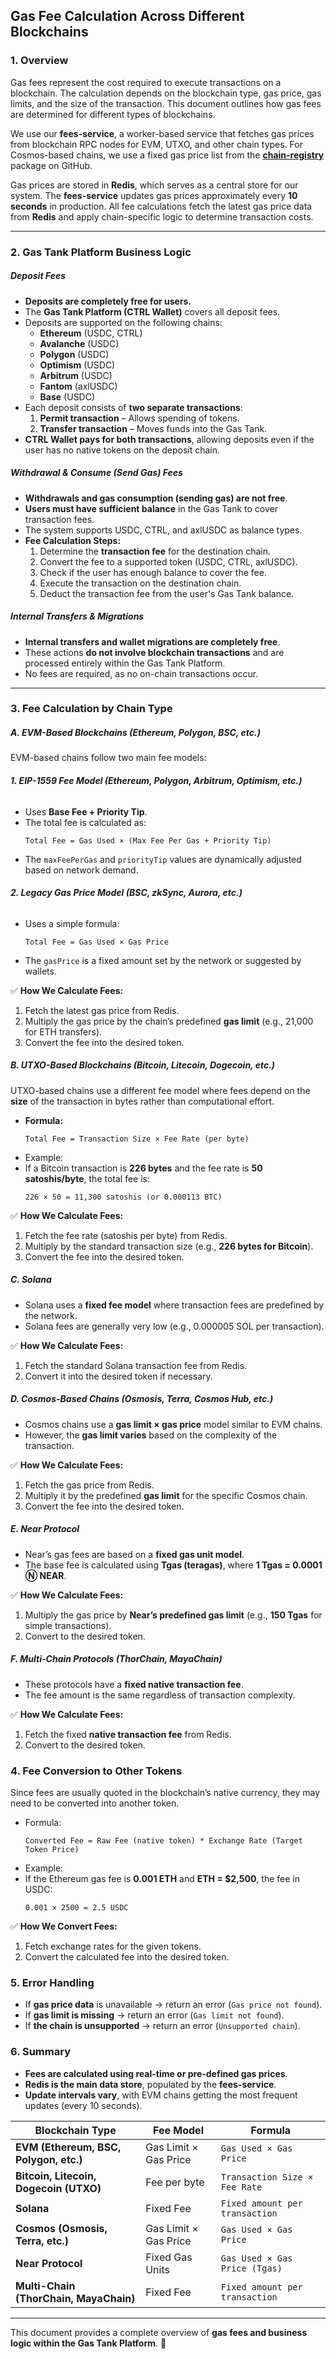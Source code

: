 ## **Gas Fee Calculation Across Different Blockchains**

### **1. Overview**
Gas fees represent the cost required to execute transactions on a blockchain. The calculation depends on the blockchain type, gas price, gas limits, and the size of the transaction. This document outlines how gas fees are determined for different types of blockchains.

We use our **fees-service**, a worker-based service that fetches gas prices from blockchain RPC nodes for EVM, UTXO, and other chain types. For Cosmos-based chains, we use a fixed gas price list from the **[chain-registry](https://github.com/cosmos/chain-registry)** package on GitHub.

Gas prices are stored in **Redis**, which serves as a central store for our system. The **fees-service** updates gas prices approximately every **10 seconds** in production.
All fee calculations fetch the latest gas price data from **Redis** and apply chain-specific logic to determine transaction costs.

---

### **2. Gas Tank Platform Business Logic**

##### **Deposit Fees**
- **Deposits are completely free for users.**
- The **Gas Tank Platform (CTRL Wallet)** covers all deposit fees.
- Deposits are supported on the following chains:
    - **Ethereum** (USDC, CTRL)
    - **Avalanche** (USDC)
    - **Polygon** (USDC)
    - **Optimism** (USDC)
    - **Arbitrum** (USDC)
    - **Fantom** (axlUSDC)
    - **Base** (USDC)
- Each deposit consists of **two separate transactions**:
    1. **Permit transaction** – Allows spending of tokens.
    2. **Transfer transaction** – Moves funds into the Gas Tank.
- **CTRL Wallet pays for both transactions**, allowing deposits even if the user has no native tokens on the deposit chain.

##### **Withdrawal & Consume (Send Gas) Fees**
- **Withdrawals and gas consumption (sending gas) are not free**.
- **Users must have sufficient balance** in the Gas Tank to cover transaction fees.
- The system supports USDC, CTRL, and axlUSDC as balance types.
- **Fee Calculation Steps:**
    1. Determine the **transaction fee** for the destination chain.
    2. Convert the fee to a supported token (USDC, CTRL, axlUSDC).
    3. Check if the user has enough balance to cover the fee.
    4. Execute the transaction on the destination chain.
    5. Deduct the transaction fee from the user's Gas Tank balance.

##### **Internal Transfers & Migrations**
- **Internal transfers and wallet migrations are completely free**.
- These actions **do not involve blockchain transactions** and are processed entirely within the Gas Tank Platform.
- No fees are required, as no on-chain transactions occur.

---


### **3. Fee Calculation by Chain Type**

##### **A. EVM-Based Blockchains (Ethereum, Polygon, BSC, etc.)**
EVM-based chains follow two main fee models:

###### **1. EIP-1559 Fee Model (Ethereum, Polygon, Arbitrum, Optimism, etc.)**
- Uses **Base Fee + Priority Tip**.
- The total fee is calculated as:
  ```
  Total Fee = Gas Used × (Max Fee Per Gas + Priority Tip)
  ```
- The `maxFeePerGas` and `priorityTip` values are dynamically adjusted based on network demand.

###### **2. Legacy Gas Price Model (BSC, zkSync, Aurora, etc.)**
- Uses a simple formula:
  ```
  Total Fee = Gas Used × Gas Price
  ```
- The `gasPrice` is a fixed amount set by the network or suggested by wallets.

✅ **How We Calculate Fees:**
1. Fetch the latest gas price from Redis.
2. Multiply the gas price by the chain’s predefined **gas limit** (e.g., 21,000 for ETH transfers).
3. Convert the fee into the desired token.

##### **B. UTXO-Based Blockchains (Bitcoin, Litecoin, Dogecoin, etc.)**
UTXO-based chains use a different fee model where fees depend on the **size** of the transaction in bytes rather than computational effort.

- **Formula:**
  ```
  Total Fee = Transaction Size × Fee Rate (per byte)
  ```
- Example:
- If a Bitcoin transaction is **226 bytes** and the fee rate is **50 satoshis/byte**, the total fee is:
  ```
  226 × 50 = 11,300 satoshis (or 0.000113 BTC)
  ```

✅ **How We Calculate Fees:**
1. Fetch the fee rate (satoshis per byte) from Redis.
2. Multiply by the standard transaction size (e.g., **226 bytes for Bitcoin**).
3. Convert the fee into the desired token.

##### **C. Solana**
- Solana uses a **fixed fee model** where transaction fees are predefined by the network.
- Solana fees are generally very low (e.g., 0.000005 SOL per transaction).

✅ **How We Calculate Fees:**
1. Fetch the standard Solana transaction fee from Redis.
2. Convert it into the desired token if necessary.

##### **D. Cosmos-Based Chains (Osmosis, Terra, Cosmos Hub, etc.)**
- Cosmos chains use a **gas limit × gas price** model similar to EVM chains.
- However, the **gas limit varies** based on the complexity of the transaction.

✅ **How We Calculate Fees:**
1. Fetch the gas price from Redis.
2. Multiply it by the predefined **gas limit** for the specific Cosmos chain.
3. Convert the fee into the desired token.

##### **E. Near Protocol**
- Near’s gas fees are based on a **fixed gas unit model**.
- The base fee is calculated using **Tgas (teragas)**, where **1 Tgas = 0.0001 Ⓝ NEAR**.

✅ **How We Calculate Fees:**
1. Multiply the gas price by **Near’s predefined gas limit** (e.g., **150 Tgas** for simple transactions).
2. Convert to the desired token.

##### **F. Multi-Chain Protocols (ThorChain, MayaChain)**
- These protocols have a **fixed native transaction fee**.
- The fee amount is the same regardless of transaction complexity.

✅ **How We Calculate Fees:**
1. Fetch the fixed **native transaction fee** from Redis.
2. Convert to the desired token.

### **4. Fee Conversion to Other Tokens**
Since fees are usually quoted in the blockchain’s native currency, they may need to be converted into another token.

- Formula:
  ```
  Converted Fee = Raw Fee (native token) * Exchange Rate (Target Token Price)
  ```
- Example:
- If the Ethereum gas fee is **0.001 ETH** and **ETH = $2,500**, the fee in USDC:
  ```
  0.001 × 2500 = 2.5 USDC
  ```

✅ **How We Convert Fees:**
1. Fetch exchange rates for the given tokens.
2. Convert the calculated fee into the desired token.

### **5. Error Handling**
- If **gas price data** is unavailable → return an error (`Gas price not found`).
- If **gas limit is missing** → return an error (`Gas limit not found`).
- If **the chain is unsupported** → return an error (`Unsupported chain`).

### **6. Summary**
- **Fees are calculated using real-time or pre-defined gas prices**.
- **Redis is the main data store**, populated by the **fees-service**.
- **Update intervals vary**, with EVM chains getting the most frequent updates (every 10 seconds).

| **Blockchain Type**  | **Fee Model** | **Formula** |
|----------------------|--------------|------------|
| **EVM (Ethereum, BSC, Polygon, etc.)** | Gas Limit × Gas Price | `Gas Used × Gas Price` |
| **Bitcoin, Litecoin, Dogecoin (UTXO)** | Fee per byte | `Transaction Size × Fee Rate` |
| **Solana** | Fixed Fee | `Fixed amount per transaction` |
| **Cosmos (Osmosis, Terra, etc.)** | Gas Limit × Gas Price | `Gas Used × Gas Price` |
| **Near Protocol** | Fixed Gas Units | `Gas Used × Gas Price (Tgas)` |
| **Multi-Chain (ThorChain, MayaChain)** | Fixed Fee | `Fixed amount per transaction` |

---

This document provides a complete overview of **gas fees and business logic within the Gas Tank Platform**. 🚀
